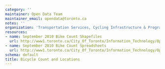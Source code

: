 ```yaml
---
category: ''
maintainer: Open Data Team
maintainer_email: opendata@toronto.ca
notes: ''
organization: 'Transportation Services, Cycling Infrastructure & Programs '
resources:
- name: September 2010 Bike Count Shapefiles
  url: http://www1.toronto.ca/City_Of_Toronto/Information_Technology/Open_Data/Data_Sets/Assets/Files/Bike_Count_Shapefiles.zip
- name: September 2010 Bike Count Spreadsheets
  url: http://www1.toronto.ca/City_Of_Toronto/Information_Technology/Open_Data/Data_Sets/Assets/Files/Bike_Count_Spreadsheets.zip
schema: default
title: Bicycle Count and Locations
---
```

